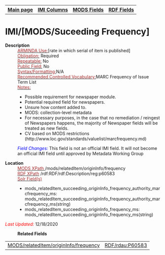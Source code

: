 <!DOCTYPE html>
<html>

<body>
<table style="width:100%">
  <tr>
    <th><a href="index.md">Main page</a></th>
	<th><a href="IMI.md">IMI Columns</a></th>
    <th><a href="MODS.md">MODS Fields</a></th>
    <th><a href="RDF.md">RDF Fields</a></th>
  </tr>
</table>

<h1>IMI/[MODS/Suceeding Frequency]</h1>
<dl>
  <dt><b>Description</b></dt>
  <dd><ins><font color="brown">ARMINDA Use:</font></ins>[rate in which serial of item is published]</dd>
  <dd><ins><font color="brown">Obligation:</font></ins> Required</dd>
  <dd><ins><font color="brown">Repeatable:</font></ins> No</dd>
  <dd><ins><font color="brown">Public Field:</font></ins> No</dd>
  <dd><ins><font color="brown">Syntax/Formatting:</font></ins>N/A</dd>
  <dd><ins><font color="brown">Recommended Controlled Vocabulary:</font></ins>MARC Frequency of Issue Term List</dd>
  <dd><ins><font color="brown">Notes: </font></ins>
	<ul>
		<li>Possible requirement for newspaper module.</li>
		<li>Potential required field for newspapers.</li>
		<li>Unsure how content added to.</li>
		<li>MODS: collection-level metadata</li>
		<li>For necessary purposes, in the case that no remediation / reingest of Newspapers happens, the majority of Newspaper fields will be treated as new fields.</li>
		<li>CV based on MODS restrictions (http://www.loc.gov/standards/valuelist/marcfrequency.md)</li>
	</ul>
</dd>
  <dd><font color="blue"><i>Field Changes: </i></font>This field is not an official IMI field. It will not become an official IMI field until approved by Metadata Working Group</dd>
</dl>
<dl>
<dl>
    <dt><b>Location</b></dt>
	  <dd> <ins><font color="brown">MODS XPath </font></ins> /mods/relatedItem/originInfo/frequency</dd>
		<dd> <ins><font color="brown">RDF XPath</font></ins> /rdf:RDF/rdf:Description/reg:p60583</dd>
		<dd> <ins><font color="brown">Solr Field(s)</font></ins>
			<ul>
				<li>mods_relatedItem_succeeding_originInfo_frequency_authority_marcfrequency_ms: mods_relatedItem_succeeding_originInfo_frequency_authority_marcfrequency_ms(string)</li>
				<li>mods_relatedItem_succeeding_originInfo_frequency_ms: mods_relatedItem_succeeding_originInfo_frequency_ms(string)</li>
			</ul>
		</dd>
</dl>
	<p><font color="red"><i>Last Updated: </i></font>12/18/2020</p>
<dl>
	<dd><b>Related Fields</b></dd>
		<table>
			<td><a href="mods.relatedItem.originInfo.frequency.md">MODS/relatedItem/originInfo/frequency</a></td>
			<td><a href="rdf.p60583.md">RDF/rdau:P60583</a></td>
		</table>
</dl>
</body>
</html>